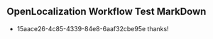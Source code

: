 ## OpenLocalization Workflow Test MarkDown
* 15aace26-4c85-4339-84e8-6aaf32cbe95e thanks!

<!--HONumber=Oct16_HO3-->


